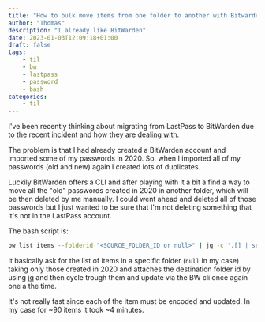 ```yaml
---
title: "How to bulk move items from one folder to another with Bitwarden CLI"
author: "Thomas"
description: "I already like BitWarden"
date: 2023-01-03T12:09:18+01:00
draft: false
tags: 
    - til
    - bw 
    - lastpass 
    - password 
    - bash
categories: 
    - til
---
```


I've been recently thinking about migrating from LastPass to BitWarden due to the recent [incident](https://blog.lastpass.com/2022/12/notice-of-recent-security-incident/)  and how they are [ dealing with](https://www.wired.com/story/lastpass-breach-vaults-password-managers/).


The problem is that I had already created a BitWarden account and imported some of my passwords in 2020. So, when I imported all of my passwords (old and new) again I created lots of duplicates.

Luckily BitWarden offers a CLI and after playing with it a bit a find a way to move all the "old" passwords created in 2020 in another folder, which will be then deleted by me manually. I could went ahead and deleted all of those passwords but I just wanted to be sure that I'm not deleting something that it's not in the LastPass account.

The bash script is: 

```bash
bw list items --folderid "<SOURCE_FOLDER_ID or null>" | jq -c '.[] | select (.creationDate | startswith("2020")) | .folderId = "<DESTINATION_FOLDER_ID>"' | while read obj; do echo `bw edit item $(jq -r .id <<< "$obj") $(bw encode <<< "$obj")`; done;
```

It basically ask for the list of items in a specific folder (`null` in my case) taking only those created in 2020 and attaches the destination folder id by using [jq](https://stedolan.github.io/jq) and then cycle trough them and update via the BW cli once again one a the time.

It's not really fast since each of the item must be encoded and updated. In my case for ~90 items it took ~4 minutes.


